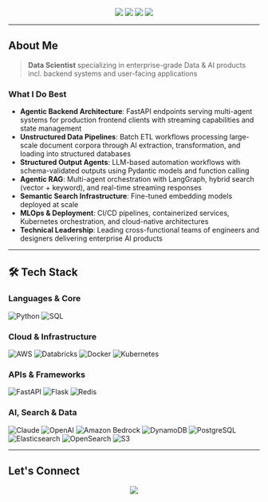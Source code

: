 
<p align="center">
  <img src="https://img.shields.io/badge/AI%20Engineer-FF6B6B?style=for-the-badge&logo=artificial-intelligence&logoColor=white" />
  <img src="https://img.shields.io/badge/Enterprise%20AI%20Applications-4ECDC4?style=for-the-badge&logo=openai&logoColor=white" />
  <img src="https://img.shields.io/badge/Backend%20Engineering-45B7D1?style=for-the-badge&logo=databricks&logoColor=white" />
  <img src="https://img.shields.io/badge/Cloud%20Architecture-96CEB4?style=for-the-badge&logo=amazon-aws&logoColor=white" />
</p>


---

##  About Me

> **Data Scientist** specializing in enterprise-grade Data & AI products incl. backend systems and user-facing applications 

###  What I Do Best
- **Agentic Backend Architecture**: FastAPI endpoints serving multi-agent systems for production frontend clients with streaming capabilities and state management
- **Unstructured Data Pipelines**: Batch ETL workflows processing large-scale document corpora through AI extraction, transformation, and loading into structured databases
- **Structured Output Agents**: LLM-based automation workflows with schema-validated outputs using Pydantic models and function calling
- **Agentic RAG**: Multi-agent orchestration with LangGraph, hybrid search (vector + keyword), and real-time streaming responses
- **Semantic Search Infrastructure**: Fine-tuned embedding models deployed at scale
- **MLOps & Deployment**: CI/CD pipelines, containerized services, Kubernetes orchestration, and cloud-native architectures
- **Technical Leadership**: Leading cross-functional teams of engineers and designers delivering enterprise AI products

---

## 🛠️ Tech Stack

### **Languages & Core**
<p>
  <img alt="Python" src="https://img.shields.io/badge/Python-3776AB?style=for-the-badge&logo=python&logoColor=white"/>
  <img alt="SQL" src="https://img.shields.io/badge/SQL-4479A1?style=for-the-badge&logo=mysql&logoColor=white"/>
</p>

### **Cloud & Infrastructure**
<p>
  <img alt="AWS" src="https://img.shields.io/badge/AWS-232F3E?style=for-the-badge&logo=amazon-aws&logoColor=white"/>
  <img alt="Databricks" src="https://img.shields.io/badge/Databricks-FF3621?style=for-the-badge&logo=databricks&logoColor=white"/>
  <img alt="Docker" src="https://img.shields.io/badge/Docker-2496ED?style=for-the-badge&logo=docker&logoColor=white"/>
  <img alt="Kubernetes" src="https://img.shields.io/badge/Kubernetes-326CE5?style=for-the-badge&logo=kubernetes&logoColor=white"/>
</p>

### **APIs & Frameworks**
<p>
  <img alt="FastAPI" src="https://img.shields.io/badge/FastAPI-009688?style=for-the-badge&logo=fastapi&logoColor=white"/>
  <img alt="Flask" src="https://img.shields.io/badge/Flask-000000?style=for-the-badge&logo=flask&logoColor=white"/>
  <img alt="Redis" src="https://img.shields.io/badge/Redis-DC382D?style=for-the-badge&logo=redis&logoColor=white"/>
</p>

### **AI, Search & Data**
<p>
  <img alt="Claude" src="https://img.shields.io/badge/Claude-FF6B00?style=for-the-badge&logo=anthropic&logoColor=white"/>
  <img alt="OpenAI" src="https://img.shields.io/badge/OpenAI-412991?style=for-the-badge&logo=openai&logoColor=white"/>
  <img alt="Amazon Bedrock" src="https://img.shields.io/badge/Bedrock-232F3E?style=for-the-badge&logo=amazon-aws&logoColor=white"/>
  <img alt="DynamoDB" src="https://img.shields.io/badge/DynamoDB-4053D6?style=for-the-badge&logo=amazon-dynamodb&logoColor=white"/>
  <img alt="PostgreSQL" src="https://img.shields.io/badge/PostgreSQL-336791?style=for-the-badge&logo=postgresql&logoColor=white"/>
  <img alt="Elasticsearch" src="https://img.shields.io/badge/Elasticsearch-005571?style=for-the-badge&logo=elasticsearch&logoColor=white"/>
  <img alt="OpenSearch" src="https://img.shields.io/badge/OpenSearch-005571?style=for-the-badge&logo=opensearch&logoColor=white"/>
  <img alt="S3" src="https://img.shields.io/badge/S3-569A31?style=for-the-badge&logo=amazon-aws&logoColor=white"/>

</p>

---

## Let's Connect

<p align="center">
  <a href="https://linkedin.com/in/mohammad-affaneh">
    <img src="https://img.shields.io/badge/LinkedIn-0077B5?style=for-the-badge&logo=linkedin&logoColor=white"/>
  </a>
</p>



